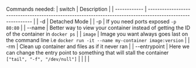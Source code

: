 Commands needed:
| switch       | Description                                                                                                 |
| ------------ | ----------------------------------------------------------------------------------------------------------- |
| -d           | Detached Mode                                                                                               |
| -p           | If you need ports exposed `-p 80:80`                                                                        |
| --name       | Better way to view your container instead of getting the ID of the container in `docker ps`                 |
| `image`      | Image you want always goes last on the command line i.e `docker run -it --name my-container image:version`  |
| -rm          | Clean up container and files as if it never ran                                                             |
| --entrypoint | Here we can change the entry point to something that will stall the container `["tail", "-f", "/dev/null"]` |
|              |                                                                                                             |
